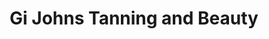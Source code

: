 ---
title: "Gi Johns Tanning and Beauty"
url: /cochabamba/gi-johns-tanning-and-beauty/
shop: cosméticos
---